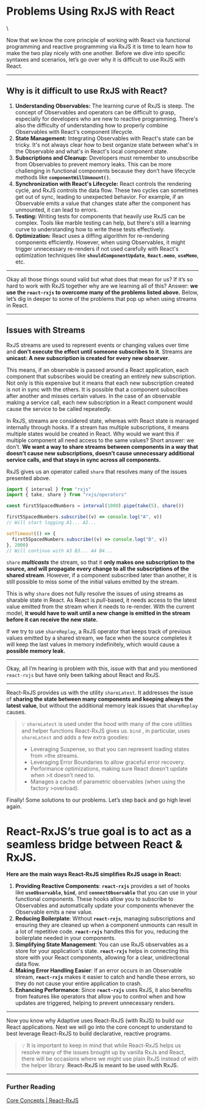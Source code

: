 # Problems Using RxJS with React
\

Now that we know the core principle of working with React via functional programming and reactive programming via RxJS it is time to learn how to make the two play nicely with one another. Before we dive into specific syntaxes and scenarios, let’s go over why it is difficult to use RxJS with React.

---

## Why is it difficult to use RxJS with React?

1. **Understanding Observables:** The learning curve of RxJS is steep. The concept of Observables and operators can be difficult to grasp, especially for developers who are new to reactive programming. There's also the difficulty of understanding how to properly combine Observables with React's component lifecycle.
2. **State Management:** Integrating Observables with React's state can be tricky. It's not always clear how to best organize state between what's in the Observable and what's in React's local component state.
3. **Subscriptions and Cleanup:** Developers must remember to unsubscribe from Observables to prevent memory leaks. This can be more challenging in functional components because they don’t have lifecycle methods like **`componentWillUnmount()`**.
4. **Synchronization with React's Lifecycle:** React controls the rendering cycle, and RxJS controls the data flow. These two cycles can sometimes get out of sync, leading to unexpected behavior. For example, if an Observable emits a value that changes state after the component has unmounted, it can lead to errors.
5. **Testing:** Writing tests for components that heavily use RxJS can be complex. Tools like marble testing can help, but there's still a learning curve to understanding how to write these tests effectively.
6. **Optimization:** React uses a diffing algorithm for re-rendering components efficiently. However, when using Observables, it might trigger unnecessary re-renders if not used carefully with React's optimization techniques like **`shouldComponentUpdate`**, **`React.memo`**, **`useMemo`**, etc.

---

Okay all those things sound valid but what does that mean for us? If it’s so hard to work with RxJS together why are we learning all of this? Answer: **we use the  `react-rxjs` to overcome many of the problems listed above.** Below, let’s dig in deeper to some of the problems that pop up when using streams in React.

---

## Issues with Streams

RxJS streams are used to represent events or changing values over time and **don't execute the effect until someone subscribes to it**. Streams are **unicast: A new subscription is created for every new observer**.

This means, if an observable is passed around a React application, each component that subscribes would be creating an entirely new subscription. Not only is this expensive but it means that each new subscription created is not in sync with the others. It is possible that a component subscribes after another and misses certain values. In the case of an observable making a service call, each new subscription in a React component would cause the service to be called repeatedly.

In RxJS, streams are considered state, whereas with React state is managed internally through hooks. If a stream has multiple subscriptions, it means multiple states would be created in React. Why would we want this if multiple component all need access to the same values? Short answer: we don’t. **We want a way to share streams between components in a way that doesn’t cause new subscriptions, doesn’t cause unnecessary additional service calls, and that stays in sync across all components.**

RxJS gives us an operator called `share` that resolves many of the issues presented above.

```jsx
import { interval } from "rxjs"
import { take, share } from "rxjs/operators"

const first5SpacedNumbers = interval(1000).pipe(take(5), share())

first5SpacedNumbers.subscribe((v) => console.log("A", v))
// Will start logging A1... A2...

setTimeout(() => {
  first5SpacedNumbers.subscribe((v) => console.log("B", v))
}, 2000)
// Will continue with A3 B3... A4 B4...
```

`share` ***multicasts*** the stream, so that it **only makes one subscription to the source, and will propagate every change to all the subscriptions of the shared stream**. However, if a component subscribed later than another, it is still possible to miss some of the initial values emitted by the stream.

This is why `share` does not fully resolve the issues of using streams as sharable state in React. As React is *pull*-based, it needs access to the latest value emitted from the stream when it needs to re-render. With the current model, **it would have to wait until a new change is emitted in the stream before it can receive the new state.**

If we try to use `shareReplay`, a RxJS operator that keeps track of previous values emitted by a shared stream, we face when the source completes it will keep the last values in memory indefinitely, which would cause a **possible memory leak.**

---

Okay, all I’m hearing is problem with this, issue with that and you mentioned `react-rxjs` but have only been talking about React and RxJS.

---

React-RxJS provides us with the utility `shareLatest`.  It addresses the issue of **sharing the state between many components and keeping always the latest value**, but without the additional  memory leak issues that `shareReplay` causes.

>
> 💡 `shareLatest` is used under the hood with many of the core utilities and helper functions React-RxJS gives us. `bind` , in particular, uses `shareLatest` and adds a few extra goodies:
>
>- Leveraging Suspense, so that you can represent loading states from >the streams.
>- Leveraging Error Boundaries to allow graceful error recovery.
>- Performance optimizations, making sure React doesn't update when >it doesn't need to.
>- Manages a cache of parametric observables (when using the factory >overload).



Finally! Some solutions to our problems. Let’s step back and go high level again.

# React-RxJS’s true goal is to act as a seamless bridge between React & RxJS.

**Here are the main ways React-RxJS simplifies RxJS usage in React:**

1. **Providing Reactive Components**: **`react-rxjs`** provides a set of hooks like **`useObservable`**, **`bind`**, and **`connectObservable`** that you can use in your functional components. These hooks allow you to subscribe to Observables and automatically update your components whenever the Observable emits a new value.
2. **Reducing Boilerplate**: Without **`react-rxjs`**, managing subscriptions and ensuring they are cleaned up when a component unmounts can result in a lot of repetitive code. **`react-rxjs`** handles this for you, reducing the boilerplate needed in your components.
3. **Simplifying State Management**: You can use RxJS observables as a store for your application's state. **`react-rxjs`** helps in connecting this store with your React components, allowing for a clear, unidirectional data flow.
4. **Making Error Handling Easier**: If an error occurs in an Observable stream, **`react-rxjs`** makes it easier to catch and handle these errors, so they do not cause your entire application to crash.
5. **Enhancing Performance**: Since **`react-rxjs`** uses RxJS, it also benefits from features like operators that allow you to control when and how updates are triggered, helping to prevent unnecessary renders.

---

Now you know why Adaptive uses React-RxJS (with RxJS) to build our React applications. Next we will go into the core concept to understand to best leverage React-RxJS to build declarative, reactive programs.

>
> 💡 It is important to keep in mind that while React-RxJS helps us resolve many of the issues brought up by vanilla RxJs and React, there will be occasions where we might use plain RxJS instead of with the helper library. **React-RxJS is meant to be used with RxJS.**

---
### **Further Reading**

[Core Concepts | React-RxJS](https://react-rxjs.org/docs/core-concepts)
